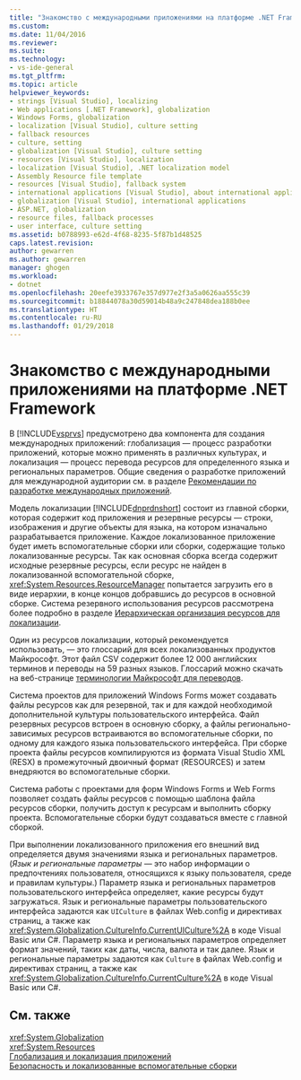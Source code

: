 ```yaml
---
title: "Знакомство с международными приложениями на платформе .NET Framework | Документы Майкрософт"
ms.custom: 
ms.date: 11/04/2016
ms.reviewer: 
ms.suite: 
ms.technology:
- vs-ide-general
ms.tgt_pltfrm: 
ms.topic: article
helpviewer_keywords:
- strings [Visual Studio], localizing
- Web applications [.NET Framework], globalization
- Windows Forms, globalization
- localization [Visual Studio], culture setting
- fallback resources
- culture, setting
- globalization [Visual Studio], culture setting
- resources [Visual Studio], localization
- localization [Visual Studio], .NET localization model
- Assembly Resource file template
- resources [Visual Studio], fallback system
- international applications [Visual Studio], about international applications
- globalization [Visual Studio], international applications
- ASP.NET, globalization
- resource files, fallback processes
- user interface, culture setting
ms.assetid: b0788993-e62d-4f68-8235-5f87b1d48525
caps.latest.revision: 
author: gewarren
ms.author: gewarren
manager: ghogen
ms.workload:
- dotnet
ms.openlocfilehash: 20eefe3933767e357d977e2f3a5a0626aa555c39
ms.sourcegitcommit: b18844078a30d59014b48a9c247848dea188b0ee
ms.translationtype: HT
ms.contentlocale: ru-RU
ms.lasthandoff: 01/29/2018
---
```

# <a name="introduction-to-international-applications-based-on-the-net-framework"></a>Знакомство с международными приложениями на платформе .NET Framework
В [!INCLUDE[vsprvs](../code-quality/includes/vsprvs_md.md)] предусмотрено два компонента для создания международных приложений: глобализация — процесс разработки приложений, которые можно применять в различных культурах, и локализация — процесс перевода ресурсов для определенного языка и региональных параметров. Общие сведения о разработке приложений для международной аудитории см. в разделе [Рекомендации по разработке международных приложений](http://msdn.microsoft.com/Library/f08169c7-aad8-4ec3-9a21-9ebd3b89986c).  
  
 Модель локализации [!INCLUDE[dnprdnshort](../code-quality/includes/dnprdnshort_md.md)] состоит из главной сборки, которая содержит код приложения и резервные ресурсы — строки, изображения и другие объекты для языка, на котором изначально разрабатывается приложение. Каждое локализованное приложение будет иметь вспомогательные сборки или сборки, содержащие только локализованные ресурсы. Так как основная сборка всегда содержит исходные резервные ресурсы, если ресурс не найден в локализованной вспомогательной сборке, <xref:System.Resources.ResourceManager> попытается загрузить его в виде иерархии, в конце концов добравшись до ресурсов в основной сборке. Система резервного использования ресурсов рассмотрена более подробно в разделе [Иерархическая организация ресурсов для локализации](../ide/hierarchical-organization-of-resources-for-localization.md).  
  
 Один из ресурсов локализации, который рекомендуется использовать, — это глоссарий для всех локализованных продуктов Майкрософт. Этот файл CSV содержит более 12 000 английских терминов и переводы на 59 разных языков. Глоссарий можно скачать на веб-странице [терминологии Майкрософт для переводов](http://go.microsoft.com/fwlink/?LinkId=128146).  
  
 Система проектов для приложений Windows Forms может создавать файлы ресурсов как для резервной, так и для каждой необходимой дополнительной культуры пользовательского интерфейса. Файл резервных ресурсов встроен в основную сборку, а файлы регионально-зависимых ресурсов встраиваются во вспомогательные сборки, по одному для каждого языка пользовательского интерфейса. При сборке проекта файлы ресурсов компилируются из формата Visual Studio XML (RESX) в промежуточный двоичный формат (RESOURCES) и затем внедряются во вспомогательные сборки.  
  
 Система работы с проектами для форм Windows Forms и Web Forms позволяет создать файлы ресурсов с помощью шаблона файла ресурсов сборки, получить доступ к ресурсам и выполнить сборку проекта. Вспомогательные сборки будут создаваться вместе с главной сборкой.  
  
 При выполнении локализованного приложения его внешний вид определяется двумя значениями языка и региональных параметров. (*Язык и региональные параметры* — это набор информации о предпочтениях пользователя, относящихся к языку пользователя, среде и правилам культуры.) Параметр языка и региональных параметров пользовательского интерфейса определяет, какие ресурсы будут загружаться. Язык и региональные параметры пользовательского интерфейса задаются как `UICulture` в файлах Web.config и директивах страниц, а также как <xref:System.Globalization.CultureInfo.CurrentUICulture%2A> в коде Visual Basic или C#. Параметр языка и региональных параметров определяет формат значений, таких как даты, числа, валюта и так далее. Язык и региональные параметры задаются как `Culture` в файлах Web.config и директивах страниц, а также как <xref:System.Globalization.CultureInfo.CurrentCulture%2A> в коде Visual Basic или C#.  
  
## <a name="see-also"></a>См. также  
 <xref:System.Globalization>   
 <xref:System.Resources>   
 [Глобализация и локализация приложений](../ide/globalizing-and-localizing-applications.md)   
 [Безопасность и локализованные вспомогательные сборки](../ide/security-and-localized-satellite-assemblies.md)